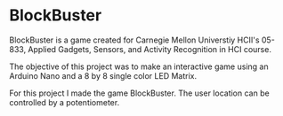 # BlockBuster

BlockBuster is a game created for Carnegie Mellon Universtiy HCII's 05-833, Applied Gadgets, Sensors, and Activity Recognition in HCI course. 

The objective of this project was to make an interactive game using an Arduino Nano and a 8 by 8 single color LED Matrix. 

For this project I made the game BlockBuster. The user location can be controlled by a potentiometer.
